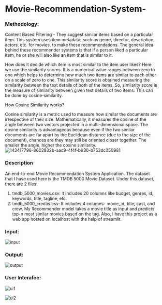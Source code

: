 # Movie-Recommendation-System-

### Methodology:
Content Based Filtering - They suggest similar items based on a particular item. This system uses item metadata, such as genre, director, description, actors, etc. for movies, to make these recommendations. The general idea behind these recommender systems is that if a person liked a particular item, he or she will also like an item that is similar to it.

How does it decide which item is most similar to the item user likes? Here we use the similarity scores.
It is a numerical value ranges between zero to one which helps to determine how much two items are similar to each other on a scale of zero to one. This similarity score is obtained measuring the similarity between the text details of both of the items. So, similarity score is the measure of similarity between given text details of two items. This can be done by cosine-similarity.

How Cosine Similarity works? 

Cosine similarity is a metric used to measure how similar the documents are irrespective of their size. Mathematically, it measures the cosine of the angle between two vectors projected in a multi-dimensional space. The cosine similarity is advantageous because even if the two similar documents are far apart by the Euclidean distance (due to the size of the document), chances are they may still be oriented closer together. The smaller the angle, higher the cosine similarity.
![143417796-8602832b-aac9-4f4f-b930-b753dc050981](https://user-images.githubusercontent.com/65865527/207930812-9c960988-c76a-462c-8a9b-446495daf7b3.png)

### Description
An end-to-end Movie Recommendation System Application.
The dataset that I have used here is the TMDB 5000 Movie Dataset. Under this dataset, there are 2 files:
1. tmdb_5000_movies.csv: It includes 20 columns like budget, genres, id, keywords, title, tagline, etc.
2. tmdb_5000_credtis.csv: It includes 4 columns- movie_id, title, cast, and crew.
My Recommender model takes a movie title as input and predicts top-n most similar movies based on the tag. 
Also, I have this project as a web app hosted on localhost with the help of streamlit.

### Input:
![input](https://user-images.githubusercontent.com/65865527/207927747-c7ac2996-3ebe-446a-bcf4-1cddcd87d959.png)

### Output:
![output](https://user-images.githubusercontent.com/65865527/207927839-5d272ea3-36dc-4063-b408-35c05cb1f1a3.png)

### User Interafce:
![ui1](https://user-images.githubusercontent.com/65865527/207927971-20f88cd9-9425-4b88-907f-e2b26002b23f.png)

![ui2](https://user-images.githubusercontent.com/65865527/207928006-720dbffe-98d2-4609-b774-fd3166bcb436.png)
